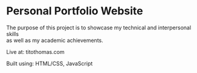# Personal Portfolio Website

The purpose of this project is to showcase my technical and interpersonal skills  
as well as my academic achievements.

Live at: titothomas.com  
  
Built using: HTML/CSS, JavaScript